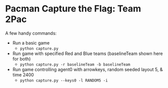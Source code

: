 # Pacman Capture the Flag: Team 2Pac

A few handy commands:
* Run a basic game
  * `python capture.py`
* Run game with specified Red and Blue teams (baselineTeam shown here for both)
  * `python capture.py -r baselineTeam -b baselineTeam`
* Run game controlling agent0 with arrowkeys, random seeded layout 5, & time 2400
  * `python capture.py --keys0 -l RANDOM5 -i`
